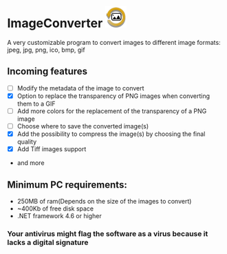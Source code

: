 # ImageConverter <img src="https://github.com/MyAlexro/ImageConverter/blob/master/ImageConverter/Resources/ImageConverterWindowIcon.png" alt="Imageconverter logo" width="50px">
A very customizable program to convert images to different image formats: jpeg, jpg, png, ico, bmp, gif

## Incoming features
- [ ] Modify the metadata of the image to convert
- [X] Option to replace the transparency of PNG images when converting them to a GIF
- [ ] Add more colors for the replacement of the transparency of a PNG image
- [ ] Choose where to save the converted image(s)
- [X] Add the possibility to compress the image(s) by choosing the final quality
- [X] Add Tiff images support
- and more


## Minimum PC requirements:
- 250MB of ram(Depends on the size of the images to convert)
- ~400Kb of free disk space 
- .NET framework 4.6 or higher

### Your antivirus might flag the software as a virus because it lacks a digital signature  

